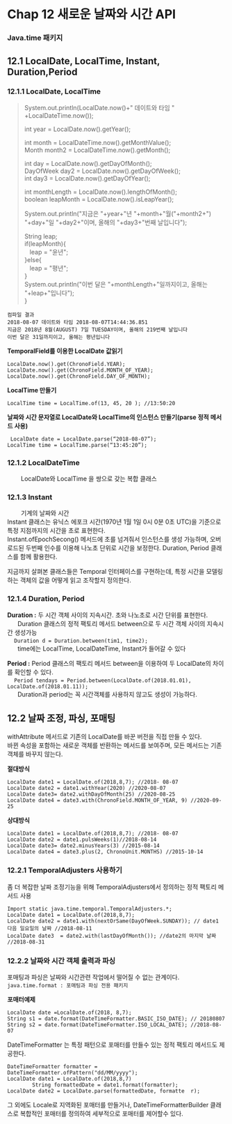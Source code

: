 # Chap 12 새로운 날짜와 시간 API
### Java.time 패키지
## 12.1 LocalDate, LocalTime, Instant, Duration,Period

### 12.1.1 LocalDate, LocalTime

>  System.out.println(LocalDate.now()+" 데이트와 타임 " +LocalDateTime.now());
>  
>  int year = LocalDate.now().getYear();    
>
>   int month = LocalDateTime.now().getMonthValue();    
   Month month2 = LocalDateTime.now().getMonth();    
> 
>   int day = LocalDate.now().getDayOfMonth();   
   DayOfWeek day2 =  LocalDate.now().getDayOfWeek();    
   int day3 = LocalDate.now().getDayOfYear();    
>
>   int monthLength = LocalDate.now().lengthOfMonth();    
   boolean leapMonth = LocalDate.now().isLeapYear();    
>
>    System.out.println("지금은 "+year+"년 "+month+"월("+month2+") "+day+"일 "+day2+"이며, 올해의 "+day3+"번째 날입니다");  
>
>    String leap;  
    if(leapMonth){  
 &nbsp;&nbsp;       leap = "윤년";  
    }else{  
&nbsp;&nbsp;        leap = "평년";  
    }  
    System.out.println("이번 달은 "+monthLength+"일까지이고, 올해는 "+leap+"입니다");  
}

```
컴파일 결과
2018-08-07 데이트와 타임 2018-08-07T14:44:36.851
지금은 2018년 8월(AUGUST) 7일 TUESDAY이며, 올해의 219번째 날입니다
이번 달은 31일까지이고, 올해는 평년입니다
```


**TemporalField를 이용한 LocalDate 값읽기**  
```
LocalDate.now().get(ChronoField.YEAR);  
LocalDate.now().get(ChronoField.MONTH_OF_YEAR);  
LocalDate.now().get(ChronoField.DAY_OF_MONTH);
``` 
 
**LocalTime 만들기**   
```
LocalTime time = LocalTime.of(13, 45, 20 ); //13:50:20 
```

**날짜와 시간 문자열로 LocalDate와 LocalTime의 인스턴스 만들기(parse 정적 메서드 사용)**  
```
 LocalDate date = LocalDate.parse(“2018-08-07”);
LocalTime time = LocalTime.parse(“13:45:20”);
```

### 12.1.2 LocalDateTime
 &nbsp; &nbsp; &nbsp; &nbsp; LocalDate와 LocalTime 을 쌍으로 갖는 복합 클래스   
### 12.1.3 Instant 
 &nbsp; &nbsp; &nbsp; &nbsp; 기계의 날짜와 시간   
	Instant 클래스는 유닉스 에포크 시간(1970년 1월 1일 0시 0분 0초 UTC)을 기준으로 특정 지점까지의 시간을 초로 표현한다.  
Instant.ofEpochSecong() 메서드에 초를 넘겨줘서 인스턴스를 생성 가능하며, 오버로드된 두번째 인수를 이용해 나노초 단위로 시간을 보정한다. Duration, Period 클래스를 함께 활용한다.  

지금까지 살펴본 클래스들은 Temporal 인터페이스를 구현하는데, 특정 시간을 모델링하는 객체의 값을 어떻게 읽고 조작할지 정의한다.  

### 12.1.4 Duration, Period 
**Duration :** 두 시간 객체 사이의 지속시간. 초와 나노초로 시간 단위를 표현한다.  
&nbsp; &nbsp; &nbsp; 	Duration 클래스의 정적 팩토리 메서드 between으로 두 시간 객체 사이의 지속시간 생성가능  
&nbsp; &nbsp;  `Duration d = Duration.between(tim1, time2);`   
&nbsp; &nbsp; &nbsp; 	time에는 LocalTime, LocalDateTime, Instant가 들어갈 수 있다 


**Period :** Period 클래스의 팩토리 메서드 between을 이용하여 두 LocalDate의 차이를 확인할 수 있다.  
&nbsp; &nbsp; 	`Period tendays = Period.between(LocalDate.of(2018.01.01), LocalDate.of(2018.01.11));`    
&nbsp; &nbsp; &nbsp; Duration과 period는 꼭 시간객체를 사용하지 않고도 생성이 가능하다.  

## 12.2 날짜 조정, 파싱, 포매팅
withAttribute 메서드로 기존의 LocalDate를 바꾼 버전을 직접 만들 수 있다.   
바뀐 속성을 포함하는 새로운 객체를 반환하는 메서드를 보여주며, 모든 메서드는 기존 객체를 바꾸지 않는다.  

**절대방식**  
```
LocalDate date1 = LocalDate.of(2018,8,7); //2018- 08-07  
LocalDate date2 = date1.withYear(2020) //2020-08-07  
LocalDate date3= date2.withDayOfMonth(25) //2020-08-25  
LocalDate date4 = date3.with(ChronoField.MONTH_OF_YEAR, 9) //2020-09-25  
```

**상대방식**
```
LocalDate date1 = LocalDate.of(2018,8,7); //2018- 08-07  
LocalDate date2 = date1.pulsWeeks(1)//2018-08-14  
LocalDate date3= date2.minusYears(3) //2015-08-14  
LocalDate date4 = date3.plus(2, ChronoUnit.MONTHS) //2015-10-14  
```

### 12.2.1 TemporalAdjusters 사용하기
 좀 더 복잡한 날짜 조정기능을 위해 TemporalAdjusters에서 정의하는 정적 팩토리 메서드 사용  
 ```
Import static java.time.temporal.TemporalAdjusters.*;  
LocalDate date1 = LocalDate.of(2018,8,7);  
LocalDate date2 = date1.with(nextOrSame(DayOfWeek.SUNDAY)); // date1 다음 일요일의 날짜 //2018-08-11  
LocalDate date3  = date2.with(lastDayOfMonth()); //date2의 마지막 날짜 //2018-08-31  
```

### 12.2.2 날짜와 시간 객체 출력과 파싱
포매팅과 파싱은 날짜와 시간관련 작업에서 떨어질 수 없는 관계이다.  
`java.time.format : 포매팅과 파싱 전용 패키지`


**포매터예제**
```
LocalDate date =LocalDate.of(2018, 8,7);  
String s1 = date.format(DateTimeFormatter.BASIC_ISO_DATE); // 20180807  
String s2 = date.format(DateTimeFormatter.ISO_LOCAL_DATE); //2018-08-07  
```

DateTimeFormatter 는 특정 패턴으로 포매터를 만들수 있는 정적 팩토리 메서드도 제공한다.
```
DateTimeFormatter formatter = DateTimeFormatter.ofPattern("dd/MM/yyyy");  
LocalDate date1 = LocalDate.of(2018,8,7)  
        String formattedDate = date1.format(formatter);  
LocalDate date2 = LocalDate.parse(formattedDate, formatte  r);
```
그 외에도 Locale로 지역화된 포매터를 만들거나, DateTimeFormatterBuilder 클래스로 복합적인 포매터를 정의하여 세부적으로 포매터를 제어할수 있다.




